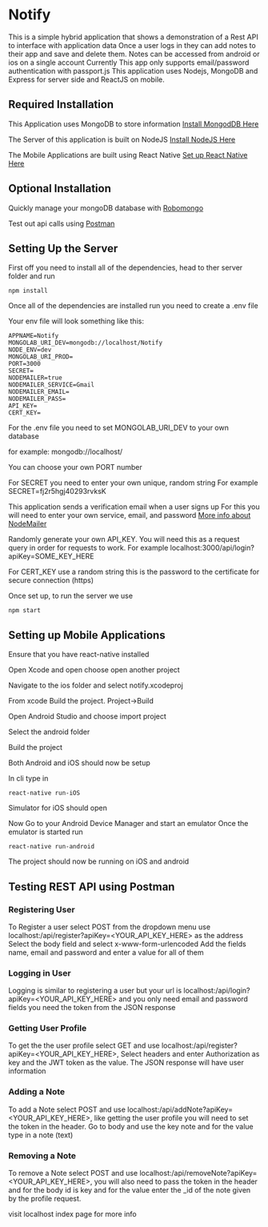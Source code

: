 # Notify
This is a simple hybrid application that shows a demonstration of a Rest API to interface with application data
Once a user logs in they can add notes to their app and save and delete them. Notes can be accessed from android or ios on a single account
Currently This app only supports email/password authentication with passport.js
This application uses Nodejs, MongoDB and Express for server side and ReactJS on mobile.

## Required Installation
This Application uses MongoDB to store information
[Install MongodDB Here](https://www.mongodb.com/download-center "MongoDB Download Page")

The Server of this application is built on NodeJS
[Install NodeJS Here](https://nodejs.org/en/download/ "NodeJS Download Page")

The Mobile Applications are built using React Native
[Set up React Native Here](https://facebook.github.io/react-native/docs/getting-started.html "Getting Started with React Native")

## Optional Installation
Quickly manage your mongoDB database with [Robomongo](https://robomongo.org/ "Robomongo")

Test out api calls using [Postman](https://www.getpostman.com/ "Postman")


## Setting Up the Server
First off you need to install all of the dependencies, head to ther server folder and run 
```
npm install
```
Once all of the dependencies are installed run you need to create a .env file

Your env file will look something like this:

```
APPNAME=Notify
MONGOLAB_URI_DEV=mongodb://localhost/Notify
NODE_ENV=dev 
MONGOLAB_URI_PROD=
PORT=3000
SECRET=
NODEMAILER=true
NODEMAILER_SERVICE=Gmail
NODEMAILER_EMAIL=
NODEMAILER_PASS=
API_KEY=
CERT_KEY=
```

For the .env file you need to set MONGOLAB_URI_DEV to your own database

for example: mongodb://localhost/<Database Name>

You can choose your own PORT number

For SECRET you need to enter your own unique, random string
For example SECRET=fj2r5hgj40293rvksK

This application sends a verification email when a user signs up
For this you will need to enter your own service, email, and password
[More info about NodeMailer](https://community.nodemailer.com/ "NodeMailer Docs")

Randomly generate your own API_KEY. You will need this as a request query in order for requests to work.
For example localhost:3000/api/login?apiKey=SOME_KEY_HERE

For CERT_KEY use a random string this is the password to the certificate for secure connection (https)

Once set up, to run the server we use 
```
npm start
```

## Setting up Mobile Applications
Ensure that you have react-native installed

Open Xcode and open choose open another project

Navigate to the ios folder and select notify.xcodeproj

From xcode Build the project. Project->Build

Open Android Studio and choose import project

Select the android folder

Build the project

Both Android and iOS should now be setup

In cli type in 
```
react-native run-iOS
```
Simulator for iOS should open

Now Go to your Android Device Manager and start an emulator
Once the emulator is started run
```
react-native run-android
```

The project should now be running on iOS and android

## Testing REST API using Postman
### Registering User
To Register a user select POST from the dropdown menu
use localhost:<port>/api/register?apiKey=<YOUR_API_KEY_HERE> as the address
Select the body field and select x-www-form-urlencoded
Add the fields name, email and password and enter a value for all of them
### Logging in User
Logging is similar to registering a user but your url is localhost:<port>/api/login?apiKey=<YOUR_API_KEY_HERE>
and you only need email and password fields you need the token from the JSON response
### Getting User Profile
To get the the user profile select GET and use localhost:<port>/api/register?apiKey=<YOUR_API_KEY_HERE>, Select headers and enter Authorization as key and the JWT token as the value. The JSON response will have user information
### Adding a Note
To add a Note select POST and use localhost:<port>/api/addNote?apiKey=<YOUR_API_KEY_HERE>, like getting the user profile you will need to set the token in the header. Go to body and use the key note and for the value type in a note (text)
### Removing a Note
To remove a Note select POST and use localhost:<port>/api/removeNote?apiKey=<YOUR_API_KEY_HERE>, you will also need to pass the token in the header and for the body id is key and for the value enter the _id of the note given by the profile request.

visit localhost index page for more info



